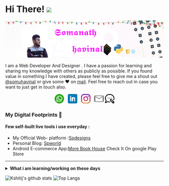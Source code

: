 # Hi There! <img src="https://raw.githubusercontent.com/MartinHeinz/MartinHeinz/master/wave.gif" width="30px">
 [![waylon walker header](https://github.com/somuappu75/somuappu75/blob/main/iconsgit/gh-bannner1.png)](https://waylonwalker.com)

I am  a Web Developer And Designer . I have a passion for learning and sharing my knowledge with others as publicly as possible. 
If you found value in something I have created, please feel free to give me a shout out [@somuhavinal](https://www.instagram.com/somu_havinal/) or give some ♥ on [mail](mailto:somusp75@gmail.com). Feel free to reach out in case you want to just get in touch also.

<p align='center'>
 <a href="https://wa.me/9731390823"><img height="30" src="https://github.com/somuappu75/somuappu75/blob/main/iconsgit/whatsapp.png?raw=true"></a>&nbsp;&nbsp;
<a href="https://www.linkedin.com/in/somanath-havinal-37922a172/"><img height="30" src="https://github.com/somuappu75/somuappu75/blob/main/iconsgit/linkedin.png?raw=true"></a>&nbsp;&nbsp;
<a href="https://www.instagram.com/somu_havinal/"><img height="30" src="https://github.com/somuappu75/somuappu75/blob/main/iconsgit/instagram.png?raw=true"></a>&nbsp;&nbsp;
<a href="mailto:somusp75@gmail.com"><img height="30" src="https://github.com/somuappu75/somuappu75/blob/main/iconsgit/mail.png?raw=true"></a>
<a href="http://www.spworld.cf/"><img height="30" src="https://github.com/somuappu75/somuappu75/blob/main/iconsgit/blog.png?raw=true"></a>
</p>

### My Digital Footprints 🌱

#### Few self-built live tools i use everyday :
* My Official Web- platform :<a href="http://www.spdesigns.ml/">Spdesigns</a>
* Personal Blog: [Spworld](http://www.spworld.cf/)
* Android E-commerce App:[More Book House](https://play.google.com/store/apps/details?id=com.morebookstall.app117598) Check It On google Play Store
-----

<details>
 <summary><strong>What i am learning/working on these days</strong></summary>
 <ul>
   <li> Efficient Website designing </li>
   <li> Working with Wordpress </li>
   <li> Building E-Commerce Site(https://morebookstall.com/) </li>
   <li> Building Blogs</a> </li>
  <li> Android Application Development</li>
  </ul>
</details>

![Kshitij's github stats](https://github-readme-stats.vercel.app/api?username=somuappu75&hide=contribs,prs&show_icons=true&hide_border=true&title_color=000)
![Top Langs](https://github-readme-stats.vercel.app/api/top-langs/?username=somuappu75&layout=compact&hide_border=true)



